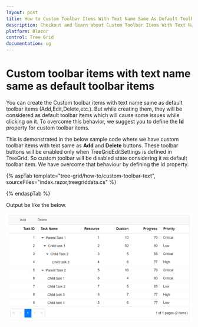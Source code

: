 ```yaml
---
layout: post
title: How to Custom Toolbar Items With Text Name Same As Default Toolbar Items in Blazor Tree Grid Component | Syncfusion
description: Checkout and learn about Custom Toolbar Items With Text Name Same As Default Toolbar Items in Blazor Tree Grid component of Syncfusion, and more details.
platform: Blazor
control: Tree Grid
documentation: ug
---
```


# Custom toolbar items with text name same as default toolbar items

You can create the Custom toolbar items with text name same as default toolbar items (Add,Edit,Delete,etc.). But while creating them, they will be considered as default toolbar items which will cause some issues while clicking on it. To overcome this behavior, we suggest you to define the **Id** property for custom toolbar items.

This is demonstrated in the below sample code where we have custom toolbar items with text same as **Add** and **Delete** buttons. These toolbar buttons will be enabled only when TreeGridEditSettings is defined in TreeGrid. So custom toolbar will be disabled state considering it as default toolbar item. We have overcome that behaviour by defining the Id property.

{% aspTab template="tree-grid/how-to/custom-toolbar-text", sourceFiles="index.razor,treegriddata.cs" %}

{% endaspTab %}

Output be like the below.

![`Final output`](../images/custom-toolbar-text.PNG)
